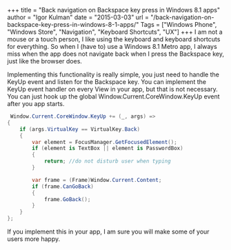 +++
title = "Back navigation on Backspace key press in Windows 8.1 apps"
author = "Igor Kulman"
date = "2015-03-03"
url = "/back-navigation-on-backspace-key-press-in-windows-8-1-apps/"
Tags = ["Windows Phone", "Windows Store", "Navigation", "Keyboard Shortcuts", "UX"]
+++
I am not a mouse or a touch person, I like using the keyboard and keyboard shortcuts for everything. So when I (have to) use a Windows 8.1 Metro app, I always miss when the app does not navigate back when I press the Backspace key, just like the browser does.

Implementing this functionality is really simple, you just need to handle the KeyUp event and listen for the Backspace key. You can implement the KeyUp event handler on every View in your app, but that is not necessary. You can just hook up the global Window.Current.CoreWindow.KeyUp event after you app starts.

<!--more-->

```csharp
 Window.Current.CoreWindow.KeyUp += (_, args) =>
{
    if (args.VirtualKey == VirtualKey.Back)
    {
        var element = FocusManager.GetFocusedElement();
        if (element is TextBox || element is PasswordBox)
        {
            return; //do not disturb user when typing
        }

        var frame = (Frame)Window.Current.Content;
        if (frame.CanGoBack)
        {
            frame.GoBack();
        }
    }
};
```

If you implement this in your app, I am sure you will make some of your users more happy.
